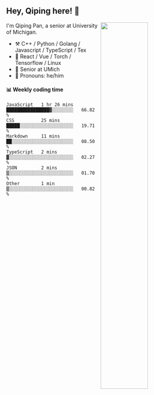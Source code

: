 

## Hey, Qiping here! :wave:

[<img align="right" width="50%" src="https://github-readme-stats.vercel.app/api?username=ppppqp&theme=dark&show_icons=true">](https://metrics.lecoq.io/ppppqp?template=classic)


I'm Qiping Pan, a senior at University of Michigan.

-   :hammer_and_pick: C++ / Python / Golang / Javascript / TypeScript / Tex
-   :pencil: React / Vue / Torch / Tensorflow / Linux 
-   :seedling: Senior at UMich
-   :man: Pronouns: he/him



#### :bar_chart: Weekly coding time

<!--START_SECTION:waka-->

```text
JavaScript   1 hr 26 mins    ████████████████▓░░░░░░░░   66.82 %
CSS          25 mins         █████░░░░░░░░░░░░░░░░░░░░   19.71 %
Markdown     11 mins         ██░░░░░░░░░░░░░░░░░░░░░░░   08.50 %
TypeScript   2 mins          ▓░░░░░░░░░░░░░░░░░░░░░░░░   02.27 %
JSON         2 mins          ▒░░░░░░░░░░░░░░░░░░░░░░░░   01.70 %
Other        1 min           ▒░░░░░░░░░░░░░░░░░░░░░░░░   00.82 %
```

<!--END_SECTION:waka-->
